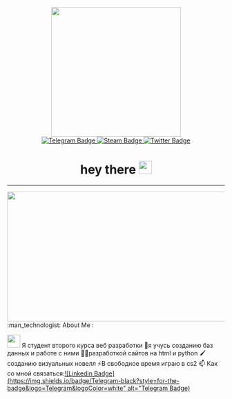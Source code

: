 <div id="header" align="center">
  <img src="https://media1.giphy.com/media/v1.Y2lkPTc5MGI3NjExcXNvMjMxMmRnYmtxdWZ6dXVvbHZ0ZnZieWZkdXZnbW91NHY1cXQ2OSZlcD12MV9pbnRlcm5hbF9naWZfYnlfaWQmY3Q9cw/yYfYMDigAVCncNH0Nt/giphy.gif" width="300"/>
</div>
<div id="badges" align="center">
  <a href="https://t.me/Loony221">
    <img src="https://img.shields.io/badge/Telegram-black?style=for-the-badge&logo=Telegram&logoColor=white" alt="Telegram Badge"/>
  </a>
  <a href="https://steamcommunity.com/profiles/76561199493640123/">
    <img src="https://img.shields.io/badge/Steam-black?style=for-the-badge&logo=Steam&logoColor=white" alt="Steam Badge"/>
  </a>
  <a href="https://cybershoke.net/ru/profile/76561199493640123">
    <img src="https://img.shields.io/badge/cybershoke-black?style=for-the-badge&logo=cybershoke&logoColor=white" alt="Twitter Badge"/>
  </a>
</div >
<div align="center">
  <img src="https://komarev.com/ghpvc/?username=Loony221&style=flat-square&color=blue" alt=""/>
  <h1>
    hey there
    <img src="https://media.giphy.com/media/hvRJCLFzcasrR4ia7z/giphy.gif" width="30px"/>
  </h1>
  
---
  
</div>
<div align="center">
  <img src="https://media.giphy.com/media/dWesBcTLavkZuG35MI/giphy.gif" width="600" height="300"/>
</div>
:man_technologist: About Me :

<img src="https://media.giphy.com/media/WUlplcMpOCEmTGBtBW/giphy.gif" width="30"> Я студент второго курса веб разработки
🔭я учусь созданию баз данных и работе с ними
👨‍💻разработкой сайтов на html и python
🖌️созданию визуальных новелл
⚡В свободное время играю в cs2
📫 Как со мной связаться:[![Linkedin Badge](https://img.shields.io/badge/Telegram-black?style=for-the-badge&logo=Telegram&logoColor=white" alt="Telegram Badge)](https://t.me/Loony221)
